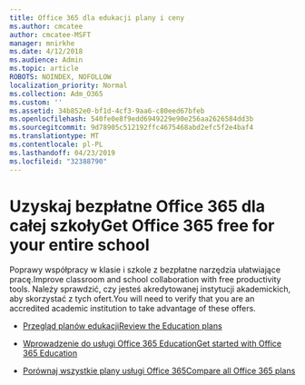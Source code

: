 ```yaml
---
title: Office 365 dla edukacji plany i ceny
ms.author: cmcatee
author: cmcatee-MSFT
manager: mnirkhe
ms.date: 4/12/2018
ms.audience: Admin
ms.topic: article
ROBOTS: NOINDEX, NOFOLLOW
localization_priority: Normal
ms.collection: Adm_O365
ms.custom: ''
ms.assetid: 34b852e0-bf1d-4cf3-9aa6-c80eed67bfeb
ms.openlocfilehash: 540fe0e8f9edd6949229e90e256aa2626584dd3b
ms.sourcegitcommit: 9d78905c512192ffc4675468abd2efc5f2e4baf4
ms.translationtype: MT
ms.contentlocale: pl-PL
ms.lasthandoff: 04/23/2019
ms.locfileid: "32388790"
---
```

# <a name="get-office-365-free-for-your-entire-school"></a><span data-ttu-id="2a820-102">Uzyskaj bezpłatne Office 365 dla całej szkoły</span><span class="sxs-lookup"><span data-stu-id="2a820-102">Get Office 365 free for your entire school</span></span>

<span data-ttu-id="2a820-103">Poprawy współpracy w klasie i szkole z bezpłatne narzędzia ułatwiające pracę.</span><span class="sxs-lookup"><span data-stu-id="2a820-103">Improve classroom and school collaboration with free productivity tools.</span></span> <span data-ttu-id="2a820-104">Należy sprawdzić, czy jesteś akredytowanej instytucji akademickich, aby skorzystać z tych ofert.</span><span class="sxs-lookup"><span data-stu-id="2a820-104">You will need to verify that you are an accredited academic institution to take advantage of these offers.</span></span>
  
- [<span data-ttu-id="2a820-105">Przegląd planów edukacji</span><span class="sxs-lookup"><span data-stu-id="2a820-105">Review the Education plans</span></span>](https://products.office.com/academic/compare-office-365-education-plans)
    
- [<span data-ttu-id="2a820-106">Wprowadzenie do usługi Office 365 Education</span><span class="sxs-lookup"><span data-stu-id="2a820-106">Get started with Office 365 Education</span></span>](https://support.office.com/article/ab02abe5-a1ee-458c-b749-5b44416ccf1)
    
- [<span data-ttu-id="2a820-107">Porównaj wszystkie plany usługi Office 365</span><span class="sxs-lookup"><span data-stu-id="2a820-107">Compare all Office 365 plans</span></span>](https://products.office.com/business/compare-more-office-365-for-business-plans)
    

